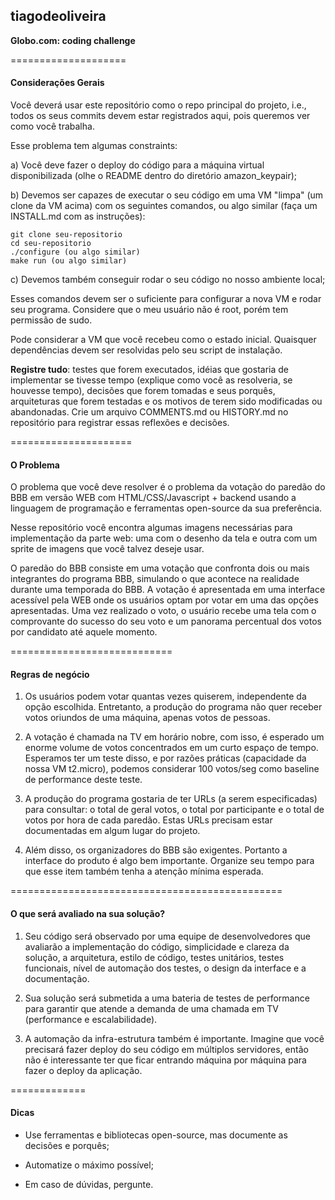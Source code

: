 ## tiagodeoliveira
**Globo.com: coding challenge**

====================
#### Considerações Gerais
Você deverá usar este repositório como o repo principal do projeto, i.e.,
todos os seus commits devem estar registrados aqui, pois queremos ver como
você trabalha.

Esse problema tem algumas constraints:

a) Você deve fazer o deploy do código para a máquina virtual disponibilizada
   (olhe o README dentro do diretório amazon_keypair);

b) Devemos ser capazes de executar o seu código em uma VM "limpa" (um clone da
   VM acima) com os seguintes comandos, ou algo similar (faça um INSTALL.md
   com as instruções):

    git clone seu-repositorio
    cd seu-repositorio
    ./configure (ou algo similar)
    make run (ou algo similar)

c) Devemos também conseguir rodar o seu código no nosso ambiente local;

Esses comandos devem ser o suficiente para configurar a nova VM e rodar seu
programa. Considere que o meu usuário não é root, porém tem permissão de sudo.

Pode considerar a VM que você recebeu como o estado inicial. Quaisquer
dependências devem ser resolvidas pelo seu script de instalação.

**Registre tudo**: testes que forem executados, idéias que gostaria de
implementar se tivesse tempo (explique como você as resolveria, se houvesse
tempo), decisões que forem tomadas e seus porquês, arquiteturas que forem
testadas e os motivos de terem sido modificadas ou abandonadas. Crie um
arquivo COMMENTS.md ou HISTORY.md no repositório para registrar essas
reflexões e decisões.

=====================
#### O Problema

O problema que você deve resolver é o problema da votação do paredão do BBB em
versão WEB com HTML/CSS/Javascript + backend usando a linguagem de programação
e ferramentas open-source da sua preferência.

Nesse repositório você encontra algumas imagens necessárias para implementação
da parte web: uma com o desenho da tela e outra com um sprite de imagens que
você talvez deseje usar.

O paredão do BBB consiste em uma votação que confronta dois ou mais
integrantes do programa BBB, simulando o que acontece na realidade durante uma
temporada do BBB. A votação é apresentada em uma interface acessível pela WEB
onde os usuários optam por votar em uma das opções apresentadas. Uma vez
realizado o voto, o usuário recebe uma tela com o comprovante do sucesso do
seu voto e um panorama percentual dos votos por candidato até aquele momento.

============================
#### Regras de negócio

1. Os usuários podem votar quantas vezes quiserem, independente da opção
   escolhida. Entretanto, a produção do programa não quer receber votos
   oriundos de uma máquina, apenas votos de pessoas.

2. A votação é chamada na TV em horário nobre, com isso, é esperado um enorme
   volume de votos concentrados em um curto espaço de tempo. Esperamos ter um
   teste disso, e por razões práticas (capacidade da nossa VM t2.micro),
   podemos considerar 100 votos/seg como baseline de performance deste teste.

3. A produção do programa gostaria de ter URLs (a serem especificadas) para
   consultar: o total de geral votos, o total por participante e o total de
   votos por hora de cada paredão. Estas URLs precisam estar documentadas em
   algum lugar do projeto.

4. Além disso, os organizadores do BBB são exigentes. Portanto a interface do
   produto é algo bem importante. Organize seu tempo para que esse item também
   tenha a atenção mínima esperada.


===============================================
#### O que será avaliado na sua solução?

1. Seu código será observado por uma equipe de desenvolvedores que avaliarão a
   implementação do código, simplicidade e clareza da solução, a arquitetura,
   estilo de código, testes unitários, testes funcionais, nível de automação
   dos testes, o design da interface e a documentação.

2. Sua solução será submetida a uma bateria de testes de performance para
   garantir que atende a demanda de uma chamada em TV (performance e
   escalabilidade).

3. A automação da infra-estrutura também é importante. Imagine que você
   precisará fazer deploy do seu código em múltiplos servidores, então não é
   interessante ter que ficar entrando máquina por máquina para fazer o deploy
   da aplicação.

=============
#### Dicas

- Use ferramentas e bibliotecas open-source, mas documente as decisões e
  porquês;

- Automatize o máximo possível;

- Em caso de dúvidas, pergunte.
